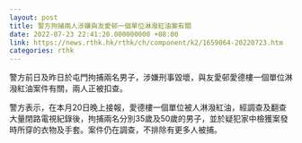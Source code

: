 ```yaml
---
layout: post
title: 警方拘捕兩人涉嫌與友愛邨一個單位淋潑紅油案有關
date: 2022-07-23 22:41:20.000000000 +08:00
link: https://news.rthk.hk/rthk/ch/component/k2/1659064-20220723.htm
categories: rthk
---
```


警方前日及昨日於屯門拘捕兩名男子，涉嫌刑事毀壞，與友愛邨愛德樓一個單位淋潑紅油案件有關，兩人正被扣查。

警方表示，在本月20日晚上接報，愛德樓一個單位被人淋潑紅油，經調查及翻查大量閉路電視紀錄後，拘捕兩名分別35歲及50歲的男子，並於疑犯家中檢獲案發時所穿的衣物及手套。案件仍在調查，不排除有更多人被捕。
